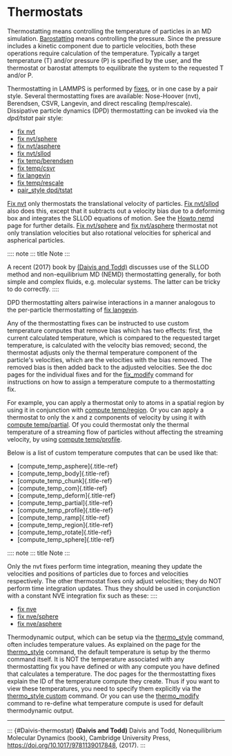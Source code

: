 # Thermostats

Thermostatting means controlling the temperature of particles in an MD
simulation. [Barostatting](Howto_barostat) means controlling the
pressure. Since the pressure includes a kinetic component due to
particle velocities, both these operations require calculation of the
temperature. Typically a target temperature (T) and/or pressure (P) is
specified by the user, and the thermostat or barostat attempts to
equilibrate the system to the requested T and/or P.

Thermostatting in LAMMPS is performed by [fixes](fix), or in one case by
a pair style. Several thermostatting fixes are available: Nose-Hoover
(nvt), Berendsen, CSVR, Langevin, and direct rescaling (temp/rescale).
Dissipative particle dynamics (DPD) thermostatting can be invoked via
the *dpd/tstat* pair style:

-   [fix nvt](fix_nh)
-   [fix nvt/sphere](fix_nvt_sphere)
-   [fix nvt/asphere](fix_nvt_asphere)
-   [fix nvt/sllod](fix_nvt_sllod)
-   [fix temp/berendsen](fix_temp_berendsen)
-   [fix temp/csvr](fix_temp_csvr)
-   [fix langevin](fix_langevin)
-   [fix temp/rescale](fix_temp_rescale)
-   [pair_style dpd/tstat](pair_dpd)

[Fix nvt](fix_nh) only thermostats the translational velocity of
particles. [Fix nvt/sllod](fix_nvt_sllod) also does this, except that it
subtracts out a velocity bias due to a deforming box and integrates the
SLLOD equations of motion. See the [Howto nemd](Howto_nemd) page for
further details. [Fix nvt/sphere](fix_nvt_sphere) and [fix
nvt/asphere](fix_nvt_asphere) thermostat not only translation velocities
but also rotational velocities for spherical and aspherical particles.

:::: note
::: title
Note
:::

A recent (2017) book by [(Daivis and Todd)](Daivis-thermostat) discusses
use of the SLLOD method and non-equilibrium MD (NEMD) thermostatting
generally, for both simple and complex fluids, e.g. molecular systems.
The latter can be tricky to do correctly.
::::

DPD thermostatting alters pairwise interactions in a manner analogous to
the per-particle thermostatting of [fix langevin](fix_langevin).

Any of the thermostatting fixes can be instructed to use custom
temperature computes that remove bias which has two effects: first, the
current calculated temperature, which is compared to the requested
target temperature, is calculated with the velocity bias removed;
second, the thermostat adjusts only the thermal temperature component of
the particle\'s velocities, which are the velocities with the bias
removed. The removed bias is then added back to the adjusted velocities.
See the doc pages for the individual fixes and for the
[fix_modify](fix_modify) command for instructions on how to assign a
temperature compute to a thermostatting fix.

For example, you can apply a thermostat only to atoms in a spatial
region by using it in conjunction with [compute
temp/region](compute_temp_region). Or you can apply a thermostat to only
the x and z components of velocity by using it with [compute
temp/partial](compute_temp_partial). Of you could thermostat only the
thermal temperature of a streaming flow of particles without affecting
the streaming velocity, by using [compute
temp/profile](compute_temp_profile).

Below is a list of custom temperature computes that can be used like
that:

-   [compute_temp_asphere]{.title-ref}
-   [compute_temp_body]{.title-ref}
-   [compute_temp_chunk]{.title-ref}
-   [compute_temp_com]{.title-ref}
-   [compute_temp_deform]{.title-ref}
-   [compute_temp_partial]{.title-ref}
-   [compute_temp_profile]{.title-ref}
-   [compute_temp_ramp]{.title-ref}
-   [compute_temp_region]{.title-ref}
-   [compute_temp_rotate]{.title-ref}
-   [compute_temp_sphere]{.title-ref}

:::: note
::: title
Note
:::

Only the nvt fixes perform time integration, meaning they update the
velocities and positions of particles due to forces and velocities
respectively. The other thermostat fixes only adjust velocities; they do
NOT perform time integration updates. Thus they should be used in
conjunction with a constant NVE integration fix such as these:
::::

-   [fix nve](fix_nve)
-   [fix nve/sphere](fix_nve_sphere)
-   [fix nve/asphere](fix_nve_asphere)

Thermodynamic output, which can be setup via the
[thermo_style](thermo_style) command, often includes temperature values.
As explained on the page for the [thermo_style](thermo_style) command,
the default temperature is setup by the thermo command itself. It is NOT
the temperature associated with any thermostatting fix you have defined
or with any compute you have defined that calculates a temperature. The
doc pages for the thermostatting fixes explain the ID of the temperature
compute they create. Thus if you want to view these temperatures, you
need to specify them explicitly via the [thermo_style
custom](thermo_style) command. Or you can use the
[thermo_modify](thermo_modify) command to re-define what temperature
compute is used for default thermodynamic output.

------------------------------------------------------------------------

::: {#Daivis-thermostat}
**(Daivis and Todd)** Daivis and Todd, Nonequilibrium Molecular Dynamics
(book), Cambridge University Press,
<https://doi.org/10.1017/9781139017848>, (2017).
:::
